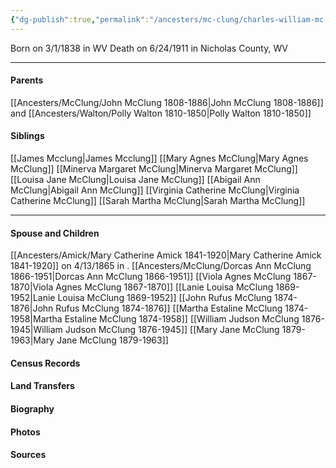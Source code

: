 ```yaml
---
{"dg-publish":true,"permalink":"/ancesters/mc-clung/charles-william-mc-clung-1838-1911/","tags":["Charles-William-McClung"]}
---
```


Born on  3/1/1838 in WV
Death on 6/24/1911 in Nicholas County, WV

---
#### Parents

[[Ancesters/McClung/John McClung 1808-1886\|John McClung 1808-1886]] and [[Ancesters/Walton/Polly Walton 1810-1850\|Polly Walton 1810-1850]]
#### Siblings
[[James Mcclung\|James Mcclung]]
[[Mary Agnes McClung\|Mary Agnes McClung]]
[[Minerva Margaret McClung\|Minerva Margaret McClung]]
[[Louisa Jane McClung\|Louisa Jane McClung]]
[[Abigail Ann McClung\|Abigail Ann McClung]]
[[Virginia Catherine McClung\|Virginia Catherine McClung]]
[[Sarah Martha McClung\|Sarah Martha McClung]]

---
#### Spouse and Children
[[Ancesters/Amick/Mary Catherine Amick 1841-1920\|Mary Catherine Amick 1841-1920]] on 4/13/1865 in <!-- link to place -->.
[[Ancesters/McClung/Dorcas Ann McClung 1866-1951\|Dorcas Ann McClung 1866-1951]]
[[Viola Agnes McClung 1867-1870\|Viola Agnes McClung 1867-1870]]
[[Lanie Louisa McClung 1869-1952\|Lanie Louisa McClung 1869-1952]]
[[John Rufus McClung 1874-1876\|John Rufus McClung 1874-1876]]
[[Martha Estaline McClung 1874-1958\|Martha Estaline McClung 1874-1958]]
[[William Judson McClung 1876-1945\|William Judson McClung 1876-1945]]
[[Mary Jane McClung 1879-1963\|Mary Jane McClung 1879-1963]]

#### Census Records

#### Land Transfers

#### Biography

#### Photos

#### Sources

